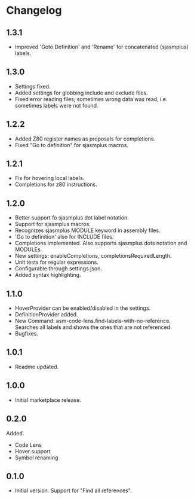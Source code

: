# Changelog

## 1.3.1
- Improved 'Goto Definition' and 'Rename' for concatenated (sjasmplus) labels.


## 1.3.0
- Settings fixed.
- Added settings for globbing include and exclude files.
- Fixed error reading files, sometimes wrong data was read, i.e. sometimes labels were not found.


## 1.2.2
- Added Z80 register names as proposals for completions.
- Fixed "Go to definition" for sjasmplus macros.


## 1.2.1
- Fix for hovering local labels.
- Completions for z80 instructions.


## 1.2.0
- Better support fo sjasmplus dot label notation.
- Support for sjasmplus macros.
- Recognizes sjasmplus MODULE keyword in assembly files.
- 'Go to definition' also for INCLUDE files.
- Completions implemented. Also supports sjasmplus dots notation and MODULEs.
- New settings: enableCompletions, completionsRequiredLength.
- Unit tests for regular expressions.
- Configurable through settings.json.
- Added syntax highlighting.


## 1.1.0
- HoverProvider can be enabled/disabled in the settings.
- DefinitionProvider added.
- New Command: asm-code-lens.find-labels-with-no-reference. Searches all labels and shows the ones that are not referenced.
- Bugfixes.


## 1.0.1
- Readme updated.


## 1.0.0
- Initial marketplace release.


## 0.2.0
Added.
- Code Lens
- Hover support
- Symbol renaming


## 0.1.0
- Initial version. Support for "Find all references".

